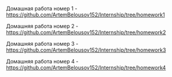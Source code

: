 Домашная работа номер 1 - https://github.com/ArtemBelousov152/Internship/tree/homework1

Домашняя работа номер 2 - https://github.com/ArtemBelousov152/Internship/tree/homework2

Домашняя работа номер 3 - https://github.com/ArtemBelousov152/Internship/tree/homework3

Домашняя работа номер 4 - https://github.com/ArtemBelousov152/Internship/tree/homework4
